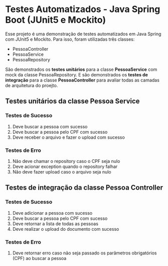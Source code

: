 
# Testes Automatizados - Java Spring Boot (JUnit5 e Mockito)

Esse projeto é uma demonstração de testes automatizados em Java Spring com JUnit5 e Mockito. Para isso, foram utilizadas três classes:

- PessoaController
- PessoaService
- PessoaRepository

São demonstrados os **testes unitários** para a classe **PessoaService** com mock da classe PessoaRepository. E são demonstrados os **testes de integração** para a classe **PessoaController** para avaliar todas as camadas de arquitetura do proejto.
  
## Testes unitários da classe Pessoa Service

### Testes de Sucesso
 1. Deve buscar a pessoa com sucesso  
 2. Deve buscar a pessoa pelo CPF com sucesso  
 3. Deve receber o arquivo e fazer o upload com sucesso

### Testes de Erro
 1. Não deve chamar o repository caso o CPF seja nulo 
 2. Deve acionar exception quando o repository falhar 
 3. Não deve fazer upload caso o arquivo seja nulo

## Testes de integração da classe Pessoa Controller
  
### Testes de Sucesso
 1. Deve adicionar a pessoa com sucesso 
 2. Deve buscar a pessoa pelo CPF com sucesso 
 3. Deve retornar a lista de todas as pessoas 
 4. Deve realizar o upload do documento com sucesso

### Testes de Erro
 1. Deve retornar erro caso não seja passado os parâmetros obrigatórios
    (CPF) ao buscar a pessoa

